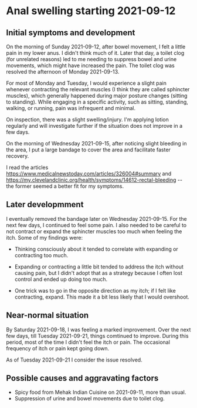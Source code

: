 # Anal swelling starting 2021-09-12

## Initial symptoms and development

On the morning of Sunday 2021-09-12, after bowel movement, I felt a little
pain in my lower anus. I didn't think much of it. Later that day, a
toilet clog (for unrelated reasons) led to me needing to suppress
bowel and urine movements, which might have increased the pain. The
toilet clog was resolved the afternoon of Monday 2021-09-13.

For most of Monday and Tuesday, I would experience a slight pain
whenever contracting the relevant muscles (I think they are called
sphincter muscles), which generally happened during major posture
changes (sitting to standing). While engaging in a specific activity,
such as sitting, standing, walking, or running, pain was infrequent
and minimal.

On inspection, there was a slight swelling/injury. I'm applying lotion
regularly and will investigate further if the situation does not
improve in a few days.

On the morning of Wednesday 2021-09-15, after noticing slight bleeding
in the area, I put a large bandage to cover the area and facilitate
faster recovery.

I read the articles
https://www.medicalnewstoday.com/articles/326004#summary and
https://my.clevelandclinic.org/health/symptoms/14612-rectal-bleeding
-- the former seemed a better fit for my symptoms.

## Later developmment

I eventually removed the bandage later on Wednesday 2021-09-15. For
the next few days, I continued to feel some pain. I also needed to be
careful to not contract or expand the sphincter muscles too much when
feeling the itch. Some of my findings were:

* Thinking consciously about it tended to correlate with expanding or
  contracting too much.
* Expanding or contracting a little bit tended to address the itch
  without causing pain, but I didn't adopt that as a strategy because
  I often lost control and ended up doing too much.

* One trick was to go in the opposite direction as my itch; if I felt
  like contracting, expand. This made it a bit less likely that I
  would overshoot.

## Near-normal situation

By Saturday 2021-09-18, I was feeling a marked improvement. Over the
next few days, till Tuesday 2021-09-21, things comtinued to
improve. During this period, most of the time I didn't feel the itch
or pain. The occasional frequency of itch or pain kept going down.

As of Tuesday 2021-09-21 I consider the issue resolved.

## Possible causes and aggravating factors

* Spicy food from Mehak Indian Cuisine on 2021-09-11, more than usual.
* Suppression of urine and bowel movements due to toilet clog.
